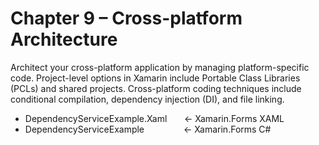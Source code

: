 # Chapter 9 – Cross-platform Architecture<br/>
Architect your cross-platform application by managing platform-specific code. Project-level options in Xamarin include Portable Class Libraries (PCLs) and shared projects. Cross-platform coding techniques include conditional compilation, dependency injection (DI), and file linking.

<ul>
<li>DependencyServiceExample.Xaml &nbsp;&nbsp;&nbsp;&nbsp;&nbsp;&nbsp;<- Xamarin.Forms XAML</li>
<li>DependencyServiceExample &nbsp;&nbsp;&nbsp;&nbsp;&nbsp;&nbsp;&nbsp;&nbsp;&nbsp;&nbsp;&nbsp;&nbsp;&nbsp;&nbsp;&nbsp;<- Xamarin.Forms C#</li>
</ul>
